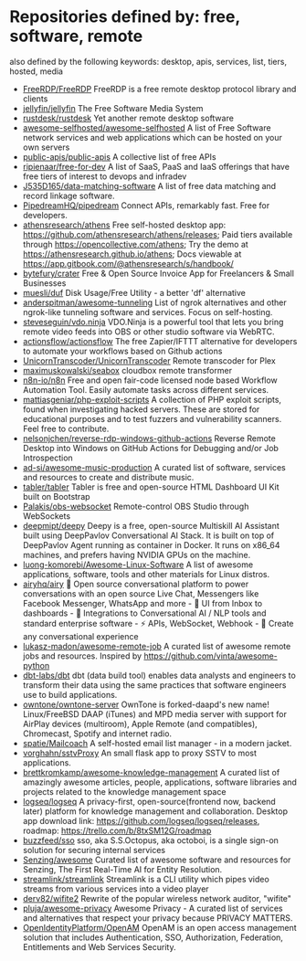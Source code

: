 # Repositories defined by: free, software, remote

also defined by the following keywords: desktop, apis, services, list, tiers, hosted, media

- [FreeRDP/FreeRDP](https://github.com/FreeRDP/FreeRDP)
  FreeRDP is a free remote desktop protocol library and clients
- [jellyfin/jellyfin](https://github.com/jellyfin/jellyfin)
  The Free Software Media System
- [rustdesk/rustdesk](https://github.com/rustdesk/rustdesk)
  Yet another remote desktop software
- [awesome-selfhosted/awesome-selfhosted](https://github.com/awesome-selfhosted/awesome-selfhosted)
  A list of Free Software network services and web applications which can be hosted on your own servers
- [public-apis/public-apis](https://github.com/public-apis/public-apis)
  A collective list of free APIs
- [ripienaar/free-for-dev](https://github.com/ripienaar/free-for-dev)
  A list of SaaS, PaaS and IaaS offerings that have free tiers of interest to devops and infradev
- [J535D165/data-matching-software](https://github.com/J535D165/data-matching-software)
  A list of free data matching and record linkage software. 
- [PipedreamHQ/pipedream](https://github.com/PipedreamHQ/pipedream)
  Connect APIs, remarkably fast.  Free for developers.
- [athensresearch/athens](https://github.com/athensresearch/athens)
  Free self-hosted desktop app: https://github.com/athensresearch/athens/releases; Paid tiers available through https://opencollective.com/athens; Try the demo at https://athensresearch.github.io/athens; Docs viewable at https://app.gitbook.com/@athensresearch/s/handbook/
- [bytefury/crater](https://github.com/bytefury/crater)
  Free & Open Source Invoice App for Freelancers & Small Businesses
- [muesli/duf](https://github.com/muesli/duf)
  Disk Usage/Free Utility - a better 'df' alternative
- [anderspitman/awesome-tunneling](https://github.com/anderspitman/awesome-tunneling)
  List of ngrok alternatives and other ngrok-like tunneling software and services. Focus on self-hosting.
- [steveseguin/vdo.ninja](https://github.com/steveseguin/vdo.ninja)
  VDO.Ninja is a powerful tool that lets you bring remote video feeds into OBS or other studio software via WebRTC.
- [actionsflow/actionsflow](https://github.com/actionsflow/actionsflow)
  The free Zapier/IFTTT alternative for developers to automate your workflows based on Github actions
- [UnicornTranscoder/UnicornTranscoder](https://github.com/UnicornTranscoder/UnicornTranscoder)
  Remote transcoder for Plex
- [maximuskowalski/seabox](https://github.com/maximuskowalski/seabox)
  cloudbox remote transformer
- [n8n-io/n8n](https://github.com/n8n-io/n8n)
  Free and open fair-code licensed node based Workflow Automation Tool. Easily automate tasks across different services.
- [mattiasgeniar/php-exploit-scripts](https://github.com/mattiasgeniar/php-exploit-scripts)
  A collection of PHP exploit scripts, found when investigating hacked servers. These are stored for educational purposes and to test fuzzers and vulnerability scanners. Feel free to contribute.
- [nelsonjchen/reverse-rdp-windows-github-actions](https://github.com/nelsonjchen/reverse-rdp-windows-github-actions)
  Reverse Remote Desktop into Windows on GitHub Actions for Debugging and/or Job Introspection
- [ad-si/awesome-music-production](https://github.com/ad-si/awesome-music-production)
  A curated list of software, services and resources to create and distribute music.
- [tabler/tabler](https://github.com/tabler/tabler)
  Tabler is free and open-source HTML Dashboard UI Kit built on Bootstrap
- [Palakis/obs-websocket](https://github.com/Palakis/obs-websocket)
  Remote-control OBS Studio through WebSockets
- [deepmipt/deepy](https://github.com/deepmipt/deepy)
  Deepy is a free, open-source Multiskill AI Assistant built using DeepPavlov Conversational AI Stack. It is built on top of DeepPavlov Agent running as container in Docker. It runs on x86_64 machines, and prefers having NVIDIA GPUs on the machine.
- [luong-komorebi/Awesome-Linux-Software](https://github.com/luong-komorebi/Awesome-Linux-Software)
  A list of awesome applications, software, tools and other materials for Linux distros. 
- [airyhq/airy](https://github.com/airyhq/airy)
  💬  Open source conversational platform to power conversations with an open source Live Chat, Messengers like Facebook Messenger, WhatsApp and more - 💎  UI from Inbox to dashboards - 🤖  Integrations to Conversational AI / NLP tools and standard enterprise software - ⚡ APIs, WebSocket, Webhook - 🔧  Create any conversational experience
- [lukasz-madon/awesome-remote-job](https://github.com/lukasz-madon/awesome-remote-job)
  A curated list of awesome remote jobs and resources. Inspired by https://github.com/vinta/awesome-python
- [dbt-labs/dbt](https://github.com/dbt-labs/dbt)
  dbt (data build tool) enables data analysts and engineers to transform their data using the same practices that software engineers use to build applications.
- [owntone/owntone-server](https://github.com/owntone/owntone-server)
  OwnTone is forked-daapd's new name! Linux/FreeBSD DAAP (iTunes) and MPD media server with support for AirPlay devices (multiroom), Apple Remote (and compatibles), Chromecast, Spotify and internet radio.
- [spatie/Mailcoach](https://github.com/spatie/Mailcoach)
  A self-hosted email list manager - in a modern jacket.
- [vorghahn/sstvProxy](https://github.com/vorghahn/sstvProxy)
  An small flask app to proxy SSTV to most applications.
- [brettkromkamp/awesome-knowledge-management](https://github.com/brettkromkamp/awesome-knowledge-management)
  A curated list of amazingly awesome articles, people, applications, software libraries and projects related to the knowledge management space
- [logseq/logseq](https://github.com/logseq/logseq)
  A privacy-first, open-source(frontend now, backend later) platform for knowledge management and collaboration. Desktop app download link: https://github.com/logseq/logseq/releases, roadmap: https://trello.com/b/8txSM12G/roadmap
- [buzzfeed/sso](https://github.com/buzzfeed/sso)
  sso, aka S.S.Octopus, aka octoboi, is a single sign-on solution for securing internal services
- [Senzing/awesome](https://github.com/Senzing/awesome)
  Curated list of awesome software and resources for Senzing, The First Real-Time AI for Entity Resolution.
- [streamlink/streamlink](https://github.com/streamlink/streamlink)
  Streamlink is a CLI utility which pipes video streams from various services into a video player
- [derv82/wifite2](https://github.com/derv82/wifite2)
  Rewrite of the popular wireless network auditor, "wifite"
- [pluja/awesome-privacy](https://github.com/pluja/awesome-privacy)
  Awesome Privacy - A curated list of services and alternatives that respect your privacy because PRIVACY MATTERS.
- [OpenIdentityPlatform/OpenAM](https://github.com/OpenIdentityPlatform/OpenAM)
  OpenAM is an open access management solution that includes Authentication, SSO, Authorization, Federation, Entitlements and Web Services Security.
